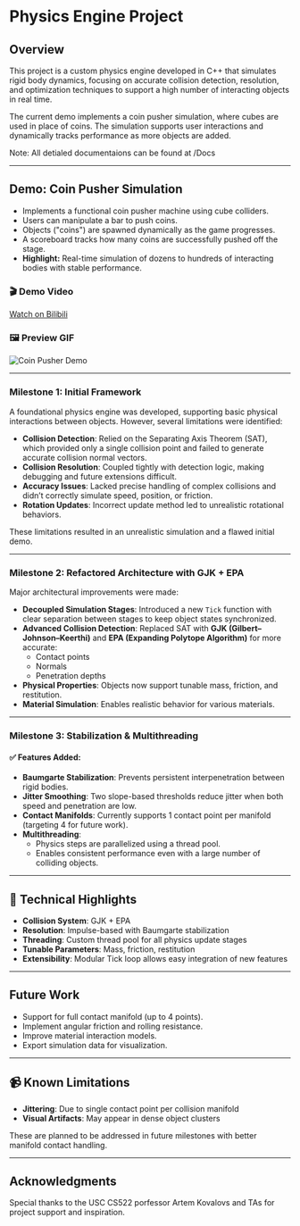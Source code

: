 # Physics Engine Project

## Overview
This project is a custom physics engine developed in C++ that simulates rigid body dynamics, focusing on accurate collision detection, resolution, and optimization techniques to support a high number of interacting objects in real time.

The current demo implements a coin pusher simulation, where cubes are used in place of coins. The simulation supports user interactions and dynamically tracks performance as more objects are added.

Note: All detialed documentaions can be found at /Docs

---

## Demo: Coin Pusher Simulation
- Implements a functional coin pusher machine using cube colliders.
- Users can manipulate a bar to push coins.
- Objects ("coins") are spawned dynamically as the game progresses.
- A scoreboard tracks how many coins are successfully pushed off the stage.
- **Highlight:** Real-time simulation of dozens to hundreds of interacting bodies with stable performance.

### 🎬 Demo Video
[Watch on Bilibili](https://www.bilibili.com/video/BV1KwB5YpETv/)

### 🖼️ Preview GIF
![Coin Pusher Demo](Docs/m3/CoinPusher.gif)


---

### Milestone 1: Initial Framework

A foundational physics engine was developed, supporting basic physical interactions between objects. However, several limitations were identified:

- **Collision Detection**: Relied on the Separating Axis Theorem (SAT), which provided only a single collision point and failed to generate accurate collision normal vectors.
- **Collision Resolution**: Coupled tightly with detection logic, making debugging and future extensions difficult.
- **Accuracy Issues**: Lacked precise handling of complex collisions and didn’t correctly simulate speed, position, or friction.
- **Rotation Updates**: Incorrect update method led to unrealistic rotational behaviors.

These limitations resulted in an unrealistic simulation and a flawed initial demo.

---

### Milestone 2: Refactored Architecture with GJK + EPA

Major architectural improvements were made:

- **Decoupled Simulation Stages**: Introduced a new `Tick` function with clear separation between stages to keep object states synchronized.
- **Advanced Collision Detection**: Replaced SAT with **GJK (Gilbert–Johnson–Keerthi)** and **EPA (Expanding Polytope Algorithm)** for more accurate:
  - Contact points
  - Normals
  - Penetration depths
- **Physical Properties**: Objects now support tunable mass, friction, and restitution.
- **Material Simulation**: Enables realistic behavior for various materials.

---

### Milestone 3: Stabilization & Multithreading

#### ✅ Features Added:
- **Baumgarte Stabilization**: Prevents persistent interpenetration between rigid bodies.
- **Jitter Smoothing**: Two slope-based thresholds reduce jitter when both speed and penetration are low.
- **Contact Manifolds**: Currently supports 1 contact point per manifold (targeting 4 for future work).
- **Multithreading**:
  - Physics steps are parallelized using a thread pool.
  - Enables consistent performance even with a large number of colliding objects.

---

## 🔧 Technical Highlights

- **Collision System**: GJK + EPA
- **Resolution**: Impulse-based with Baumgarte stabilization
- **Threading**: Custom thread pool for all physics update stages
- **Tunable Parameters**: Mass, friction, restitution
- **Extensibility**: Modular Tick loop allows easy integration of new features

---

## Future Work
- Support for full contact manifold (up to 4 points).
- Implement angular friction and rolling resistance.
- Improve material interaction models.
- Export simulation data for visualization.

---

## 📹 Known Limitations

- **Jittering**: Due to single contact point per collision manifold
- **Visual Artifacts**: May appear in dense object clusters

These are planned to be addressed in future milestones with better manifold contact handling.

---

## Acknowledgments
Special thanks to the USC CS522 porfessor Artem Kovalovs and TAs for project support and inspiration.
